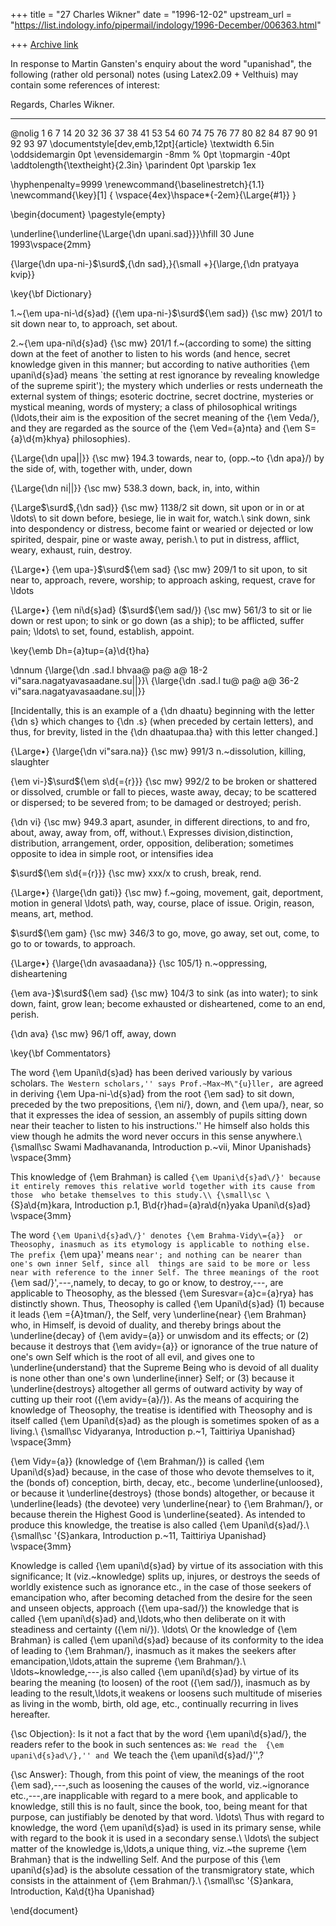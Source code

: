 +++
title = "27 Charles Wikner"
date = "1996-12-02"
upstream_url = "https://list.indology.info/pipermail/indology/1996-December/006363.html"

+++
[Archive link](https://list.indology.info/pipermail/indology/1996-December/006363.html)


In response to Martin Gansten's enquiry about the word "upanishad",
the following (rather old personal) notes (using Latex2.09 + Velthuis)
may contain some references of interest:

Regards,
Charles Wikner.
_____________

@nolig 1 6 7 14 20 32 36 37 38 41 53 54 60 74 75 76 77 80 82 84 87 90 91 92 93 97
\documentstyle[dev,emb,12pt]{article}
\textwidth 6.5in
\oddsidemargin 0pt
\evensidemargin -8mm % 0pt
\topmargin -40pt
\addtolength{\textheight}{2.3in}
\parindent 0pt
\parskip 1ex

\hyphenpenalty=9999
\renewcommand{\baselinestretch}{1.1}
\newcommand{\key}[1]
{ \vspace{4ex}\hspace*{-2em}{\Large{#1}}
}

\begin{document}
\pagestyle{empty}

\underline{\underline{\Large{\dn upani.sad}}}\hfill 30 June 1993\vspace{2mm}

{\large{\dn upa-ni-}$\surd$\,{\dn sad}\,}{\small +}{\large\,{\dn pratyaya kvip}}

\key{\bf Dictionary}

1.~{\em upa-ni-\d{s}ad} ({\em upa-ni-}$\surd${\em sad}) {\sc mw} 201/1
to sit down near to, to approach, set about.

2.~{\em upa-ni\d{s}ad} {\sc mw} 201/1 f.~(according to some) the sitting 
down at the feet of another to listen to his words (and hence, secret 
knowledge given in this manner; but according to native authorities 
{\em upani\d{s}ad} means `the setting at rest ignorance by revealing 
knowledge of the supreme spirit'); the mystery which underlies or rests
underneath the external system of things; esoteric doctrine, secret
doctrine, mysteries or mystical meaning, words of mystery; a class of
philosophical writings (\ldots\,their aim is the exposition of the 
secret meaning of the {\em Veda\/}, and they are regarded as the source 
of the {\em Ved\={a}nta} and {\em S\={a}\d{m}khya} philosophies).

{\Large{\dn upa||}} {\sc mw} 194.3 towards, near to, (opp.~to {\dn apa}\/)
by the side of, with, together with, under, down

{\Large{\dn ni||}} {\sc mw} 538.3 down, back, in, into, within

{\Large$\surd$\,{\dn sad}} {\sc mw} 1138/2
sit down, sit upon or in or at \ldots\\
to sit down before, besiege, lie in wait for, watch.\\
sink down, sink into despondency or distress, become faint or wearied
or dejected or low spirited, despair, pine or waste away, perish.\\
to put in distress, afflict, weary, exhaust, ruin, destroy.

{\Large$\bullet$}
{\em upa-}$\surd${\em sad} {\sc mw} 209/1 to sit upon, to sit near to, 
approach, revere, worship; to approach asking, request, crave for \ldots

{\Large$\bullet$}
{\em ni\d{s}ad} ($\surd${\em sad\/}) {\sc mw} 561/3 to sit or lie down or 
rest upon; to sink or go down (as a ship); to be afflicted, suffer pain;
\ldots\ to set, found, establish, appoint.

\key{\emb Dh\={a}tup\={a}\d{t}ha}

\dnnum
{\large{\dn .sad.l bhvaa@ pa@ a@ 18-2 vi"sara.nagatyavasaadane.su||}}\\
{\large{\dn .sad.l tu@ pa@ a@ 36-2 vi"sara.nagatyavasaadane.su||}}

[Incidentally, this is an example of a {\dn dhaatu} beginning with
the letter {\dn s} which changes to {\dn .s} (when preceded by 
certain letters), and thus, for brevity, listed in the {\dn dhaatupaa.tha}
with this letter changed.]

{\Large$\bullet$}
{\large{\dn vi"sara.na}} {\sc mw} 991/3 n.~dissolution, killing, slaughter

{\em vi-}$\surd${\em s\d{\={r}}} {\sc mw} 992/2 to be broken or shattered or
dissolved, crumble or fall to pieces, waste away, decay; to be scattered 
or dispersed; to be severed from; to be damaged or destroyed; perish.

{\dn vi} {\sc mw} 949.3 apart, asunder, in different directions,
to and fro, about, away, away from, off, without.\\
Expresses division,distinction, distribution, arrangement, order, opposition,
deliberation; sometimes opposite to idea in simple root, or intensifies idea

$\surd${\em s\d{\={r}}} {\sc mw} xxx/x to crush, break, rend.

{\Large$\bullet$}
{\large{\dn gati}} {\sc mw} f.~going, movement, gait, deportment, motion in 
general \ldots\\
path, way, course, place of issue. Origin, reason, means, art, method.

$\surd${\em gam} {\sc mw} 346/3 to go, move, go away, set out, come, 
to go to or towards, to approach.

{\Large$\bullet$}
{\large{\dn avasaadana}} {\sc 105/1} n.~oppressing, disheartening

{\em ava-}$\surd${\em sad} {\sc mw} 104/3 to sink (as into water); 
to sink down, faint, grow lean; become exhausted or disheartened, 
come to an end, perish.

{\dn ava} {\sc mw} 96/1 off, away, down

\key{\bf Commentators}

The word {\em Upani\d{s}ad} has been derived variously by various scholars.
``The Western scholars,'' says Prof.~Max~M\"{u}ller, ``are agreed in deriving 
{\em Upa-ni-\d{s}ad} from the root {\em sad} to sit down, preceded by the
two prepositions, {\em ni\/}, down, and {\em upa\/}, near, so that it expresses
the idea of session, an assembly of pupils sitting down near their teacher
to listen to his instructions.'' He himself also holds this view though he 
admits the word never occurs in this sense anywhere.\\
{\small\sc Swami Madhavananda, Introduction p.~vii, Minor Upanishads}
\vspace{3mm}

This knowledge of {\em Brahman} is called `{\em Upani\d{s}ad\/}' because 
it entirely removes this relative world together with its cause from those 
who betake themselves to this study.\\
{\small\sc \`{S}a\d{m}kara, Introduction p.1, B\d{r}had\={a}ra\d{n}yaka
Upani\d{s}ad}
\vspace{3mm}

The word `{\em Upani\d{s}ad\/}' denotes {\em Brahma-Vidy\={a}} 
or Theosophy, inasmuch as
its etymology is applicable to nothing else. The prefix `{\em upa}' means
`near'; and nothing can be nearer than one's own inner Self, since all 
things are said to be more or less near with reference to the inner Self.
The three meanings of the root `{\em sad\/}'\,---\,namely, to decay, to go
or know, to destroy\,---\, are applicable to Theosophy, as the blessed 
{\em Suresvar\={a}c\={a}rya} has distinctly shown. 
Thus, Theosophy is called {\em Upani\d{s}ad} (1) because it leads 
{\em \={A}tman\/}, the Self, very \underline{near} {\em Brahman} 
who, in Himself, is devoid
of duality, and thereby brings about the \underline{decay} 
of {\em avidy\={a}} or
unwisdom and its effects; or (2) because it destroys that {\em avidy\={a}}
or ignorance of the true nature of one's own Self which is the root of all
evil, and gives one to \underline{understand} 
that the Supreme Being who is devoid of all
duality is none other than one's own \underline{inner} Self; or (3) because
it \underline{destroys} altogether all germs of outward activity by way of 
cutting up their root ({\em avidy\={a}\/}).
As the means of acquiring the knowledge of Theosophy, the treatise is identified
with Theosophy and is itself called {\em Upani\d{s}ad} as the plough is 
sometimes spoken of as a living.\\
{\small\sc Vidyaranya, Introduction p.~1, Taittiriya Upanishad}
\vspace{3mm}

{\em Vidy\={a}} (knowledge of {\em Brahman\/}) is called {\em Upani\d{s}ad}
because, in the case of those who devote themselves to it, the (bonds of)
conception, birth, decay, etc., become \underline{unloosed}, or because it 
\underline{destroys} (those bonds) altogether, or because it \underline{leads}
(the devotee) very \underline{near} to {\em Brahman\/}, or because therein
the Highest Good is \underline{seated}. As intended to produce this knowledge, 
the treatise is also called {\em Upani\d{s}ad\/}.\\
{\small\sc \'{S}ankara, Introduction p.~11, Taittiriya Upanishad}
\vspace{3mm}

Knowledge is called {\em upani\d{s}ad} by virtue of its association with 
this significance; It (viz.~knowledge) splits up, injures, or destroys 
the seeds of worldly existence such as ignorance etc., in the case of
those seekers of emancipation who, after becoming detached from the desire 
for the seen and unseen objects, approach ({\em upa-sad\/}) the knowledge 
that is called {\em upani\d{s}ad} and\,\ldots\,who then deliberate on it with
steadiness and certainty ({\em ni\/}). \ldots\ Or the knowledge of 
{\em Brahman} is called {\em upani\d{s}ad} because of its conformity 
to the idea of leading to {\em Brahman\/}, inasmuch as it makes the seekers 
after emancipation\,\ldots\,attain the supreme {\em Brahman\/}.\\
\ldots~knowledge\,---\,is also called {\em upani\d{s}ad} by virtue of its
bearing the meaning (to loosen) of the root ({\em sad\/}), inasmuch
as by leading to the result\,\ldots\,it weakens or loosens such 
multitude of miseries as living in the womb, birth, old age, etc., 
continually recurring in lives hereafter.

{\sc Objection}: Is it not a fact that by the word {\em upani\d{s}ad\/},
the readers refer to the book in such sentences as: ``We read the 
{\em upani\d{s}ad\/},'' and ``We teach the {\em upani\d{s}ad\/}''\,?

{\sc Answer}: Though, from this point of view, the meanings of the root 
{\em sad}\,---\,such as loosening the causes of the world, viz.~ignorance
etc.\,---\,are inapplicable with regard to a mere book, and applicable to 
knowledge, still this is no fault, since the book, too, being meant for 
that purpose, can justifiably be denoted by that word. \ldots\ Thus with
regard to knowledge, the word {\em upani\d{s}ad} is used in its primary
sense, while with regard to the book it is used in a secondary sense.\\
\ldots\ the subject matter of the knowledge is\,\ldots\,a unique thing,
viz.~the supreme {\em Brahman} that is the indwelling Self. And the purpose
of this {\em upani\d{s}ad} is the absolute cessation of the transmigratory
state, which consists in the attainment of {\em Brahman\/}.\\
{\small\sc \'{S}ankara, Introduction, Ka\d{t}ha Upanishad}

\end{document}




